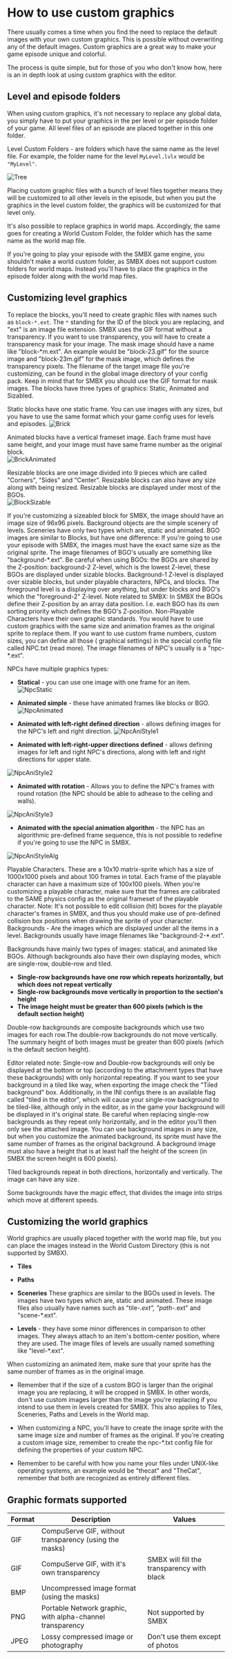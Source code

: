 # How to use custom graphics
There usually comes a time when you find the need to replace the default images with your own custom graphics. This is possible without overwriting any of the default images. Custom graphics are a great way to make your game episode unique and colorful.

The process is quite simple, but for those of you who don't know how, here is an in depth look at using custom graphics with the editor.

## Level and episode folders
When using custom graphics, it's not necessary to replace any global data, you simply have to put your graphics in the per level or per episode folder of your game. All level files of an episode are placed together in this one folder.

Level Custom Folders - are folders which have the same name as the level file. For example, the
folder name for the level `MyLevel.lvlx` would be `"MyLevel"`.

![Tree](screenshots/Customizing/tree.png)

Placing custom graphic files with a bunch of level files together means they will be customized to all other levels in the episode, but when you put the graphics in the level custom folder, the graphics will be customized for that level only.

It's also possible to replace graphics in world maps. Accordingly, the same goes for creating a World Custom Folder, the folder which has the same name as the world map file.

<Note type="tip">
If you're going to play your episode with the SMBX game engine, you shouldn't make a world custom folder, as SMBX does not support custom folders for world maps. Instead you'll have to place the graphics in the episode folder along with the world map files.
</Note>

## Customizing level graphics

To replace the blocks, you'll need to create graphic files with names such as `block-*.ext`. The `*` standing for the ID of the block you are replacing, and "ext" is an image file extension. SMBX uses the GIF format
without a transparency. If you want to use transparency, you will have to create a transparency mask
for your image. The mask image should have a name like "block-*m.ext". An example would be "block-23.gif" for the source image and "block-23m.gif" for the mask image, which defines the transparency pixels. The filename of the target image file you're customizing, can be found in the global image directory of your config pack.
<Note type="tip">
Keep in mind that for SMBX you should use the GIF format for mask images. The blocks have three types of graphics: Static, Animated and Sizabled.
</Note>

Static blocks have one static frame. You can use images with any sizes, but you have to use 
the same format which your game config uses for levels and episodes. ![Brick](screenshots/Customizing/brick.png)

Animated blocks have a vertical frameset image. Each frame must have same height, and your image must have same frame number as the original block.						
![BrickAnimated](screenshots/Customizing/brick_animated.png)

Resizable blocks are one image divided into 9 pieces which are called "Corners", "Sides" and "Center". 
Resizable blocks can also have any size along with being resized. Resizable blocks are displayed under most of the BGOs.																																						
![BlockSizable](screenshots/Customizing/block_sizable.png)

<Note type="warning">
If you're customizing a sizeabled block for SMBX, the image should have an image size of 96x96 pixels.
</Note>
Background objects are the simple scenery of levels. Sceneries have only two types which are, static and animated. BGO images are similar to Blocks, but have one difference: If you're going to use your episode with SMBX, the images must have the exact same size as the original sprite. The image filenames of BGO's usually are something like "background-*.ext".
Be careful when using BGOs: the BGOs are shared by the Z-position: background-2 Z-level, which is the lowest Z-level, these BGOs are displayed under sizable blocks. Background-1 Z-level is displayed over sizable blocks, but under playable characters, NPCs, and blocks. The foreground level is a displaying over anything, but under blocks and BGO's which the "foreground-2" Z-level. Note related to SMBX: In SMBX the BGOs define their Z-position by an array data position. I.e. each BGO has its own sorting priority which defines the BGO's Z-position.																												
<ImageZoom 
  alt="level_items_layers"
  url="screenshots/Customizing/level_items_layers.png" 
  :border="true" 
/>
Non-Playable Characters have their own graphic standards. You would have to use custom graphics with the same size and animation frames as the original sprite to replace them. If you want to use custom frame numbers, custom sizes, you can define all those ( graphical settings) in the special config file called NPC.txt (read more). The image filenames of NPC's usually is a "npc-*.ext".

NPCs have multiple graphics types:
* **Statical** - you can use one image with one frame for an item.
![NpcStatic](screenshots/Customizing/npc_static.png)

* **Animated simple** - these have animated frames like blocks or BGO.
![NpcAnimated](screenshots/Customizing/npc_animated.png)

* **Animated with left-right defined direction** - allows defining images for the NPC's left and right direction.
![NpcAniStyle1](screenshots/Customizing/npc_animated_style1.png)

* **Animated with left-right-upper directions defined** - allows defining images for left and right NPC's directions, along with left and right directions for upper state.

![NpcAniStyle2](screenshots/Customizing/npc_animated_style2.png)

* **Animated with rotation** - Allows you to define the NPC's frames with round rotation (the NPC should be able to adhease to the celling and walls).

![NpcAniStyle3](screenshots/Customizing/npc_animated_style3.png)

* **Animated with the special animation algorithm** - the NPC has an algorithmic pre-defined frame sequence, this is not possible to redefine if you're going to use the NPC in SMBX.

![NpcAniStyleAlg](screenshots/Customizing/npc_animated_style_alg.png)


Playable Characters. These are a 10x10 matrix-sprite which has a size of 1000x1000 pixels and about 100 
frames in total. Each frame of the playable character can have a maximum size of 100x100 pixels. 
When you're customizing a playable character, make sure that the frames are calibrated to the SAME
physics config as the original frameset of the playable character. Note: It's not possible to edit
collision (hit) boxes for the playable character's frames in SMBX, and thus you should make use of
pre-defined collision box positions when drawing the sprite of your character.
Backgrounds - Are the images which are displayed under all the items in a level. Backgrounds usually
have image filenames like "background-2-*.ext".

Backgrounds have mainly two types of images: statical, and animated like BGOs. Although backgrounds
also have their own displaying modes, which are single-row, double-row and tiled.
* **Single-row backgrounds have one row which repeats horizontally, but which does not repeat vertically**
* **Single-row backgrounds move vertically in proportion to the section's height**
* **The image height must be greater than 600 pixels (which is the default section height)**
<ImageZoom 
  alt="Background_singleRow_h"
  url="screenshots/Customizing/Background_singleRow_h.gif" 
  :border="false" 
/>
<ImageZoom 
  alt="Background_singleRow_vertic"
  url="screenshots/Customizing/Background_singleRow_vertic.gif" 
  :border="false" 
/>

Double-row backgrounds are composite backgrounds which use two images for each row.The double-row
backgrounds do not move vertically. The summary height of both images must be greater than 600 pixels
(which is the default section height).
<ImageZoom 
  alt="Background_doubleRow_r"
  url="screenshots/Customizing/Background_doubleRow_r.gif" 
  :border="false" 
/>

<Note type="tip">
Editor related note: Single-row and Double-row backgrounds will only be displayed at the bottom
or top (according to the attachment types that have these backgrounds) with only horizontal repeating.
If you want to see your background in a tiled like way, when exporting the image check the
"Tiled background" box. Additionally, in the INI configs there is an available flag called "tiled in
the editor", which will cause your single-row background to be tiled-like, although only in the editor,
as in the game your background will be displayed in it's original state.
</Note>

<Note type="danger">
Be careful when replacing single-row backgrounds as they repeat only horizontally, and in the editor you'll then only see the attached image. You can use background images in any size, but when you customize the animated background, its sprite must have the same number of frames as the original background. A background image must also have a height that is at least half the height of the screen (in SMBX the screen height is 600 pixels).
</Note>

Tiled backgrounds repeat in both directions, horizontally and vertically. The image can have any size.																	
<ImageZoom 
  alt="Background_tiled"
  url="screenshots/Customizing/Background_tiled.gif" 
  :border="false" 
/>

<Note type="tip">
Some backgrounds have the magic effect, that divides the image into strips which move at different speeds.
</Note>																																									
<ImageZoom 
  alt="Background_singleRow_magic"
  url="screenshots/Customizing/Background_singleRow_magic.gif" 
  :border="false" 
/>

## Customizing the world graphics
World graphics are usually placed together with the world map file, but you can place the images instead in the World Custom Directory (this is not supported by SMBX).
* **Tiles**
* **Paths**
* **Sceneries**
These graphics are similar to the BGOs used in levels. The images have two types which are, static and animated. These image files also usually have names such as "tile-*.ext", "path-*.ext" and "scene-*.ext".

* **Levels** - they have some minor differences in comparison to other images. They always attach to an item's bottom-center position, where they are used. The image files of levels are usually named something like "level-*.ext".

<Note type="warning">
When customizing an animated item, make sure that your sprite has the same number of frames as in the original image.

- Remember that if the size of a custom BGO is larger than the original image you are replacing, it will be cropped in SMBX. In other words, don't use custom images larger than the image you're replacing if you intend to use them in levels created for SMBX. This also applies to Tiles, Sceneries, Paths and Levels in the World map.

- When customizing a NPC, you'll have to create the image sprite with the same image size and number of frames as the original. If you're creating a custom image size, remember to create the npc-*.txt config file for defining the properties of your custom NPC.

- Remember to be careful with how you name your files under UNIX-like operating systems, an example would be "thecat" and "TheCat", remember that both are recognized as entirely different files.
</Note>	

## Graphic formats supported

| Format | Description | Values |
|---------|-------------|--------|
| GIF | CompuServe GIF, without transparency (using the masks) | |
| GIF | CompuServe GIF, with it's own transparency | SMBX will fill the transparency with black |
| BMP | Uncompressed image format (using the masks) | |
| PNG | Portable Network graphic, with alpha-channel transparency | Not supported by SMBX |
| JPEG | Lossy compressed image or photography | Don't use them except of photos |
